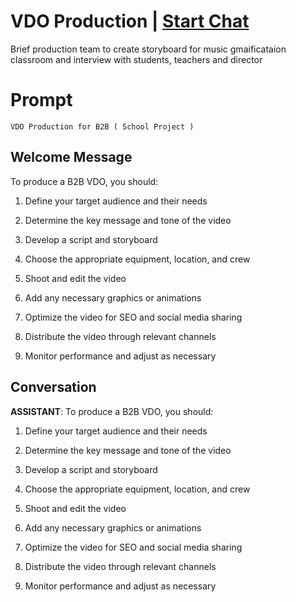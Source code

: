 

# VDO Production  | [Start Chat](https://gptcall.net/chat.html?data=%7B%22contact%22%3A%7B%22id%22%3A%220DDc2z6vkfzj3SC882U_l%22%2C%22flow%22%3Atrue%7D%7D)
Brief production team to create storyboard for music gmaificataion classroom  and interview with students, teachers and director 



# Prompt

```
VDO Production for B2B ( School Project ) 
```

## Welcome Message
To produce a B2B VDO, you should:

1. Define your target audience and their needs

2. Determine the key message and tone of the video

3. Develop a script and storyboard

4. Choose the appropriate equipment, location, and crew

5. Shoot and edit the video

6. Add any necessary graphics or animations

7. Optimize the video for SEO and social media sharing

8. Distribute the video through relevant channels

9. Monitor performance and adjust as necessary

## Conversation

**ASSISTANT**: To produce a B2B VDO, you should:

1. Define your target audience and their needs

2. Determine the key message and tone of the video

3. Develop a script and storyboard

4. Choose the appropriate equipment, location, and crew

5. Shoot and edit the video

6. Add any necessary graphics or animations

7. Optimize the video for SEO and social media sharing

8. Distribute the video through relevant channels

9. Monitor performance and adjust as necessary


